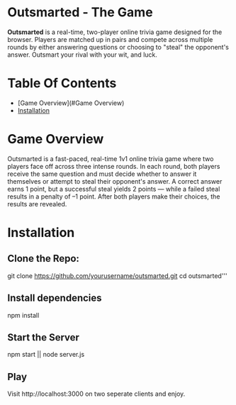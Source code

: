 
# Outsmarted - The Game

**Outsmarted** is a real-time, two-player online trivia game designed for the browser. Players are matched up in pairs and compete across multiple rounds by either answering questions or choosing to "steal" the opponent's answer. Outsmart your rival with your wit, and luck.

# Table Of Contents
- [Game Overview](#Game Overview)
- [Installation](#Installation)

# Game Overview

Outsmarted is a fast-paced, real-time 1v1 online trivia game where two players face off across three intense rounds. In each round, both players receive the same question and must decide whether to answer it themselves or attempt to steal their opponent's answer. A correct answer earns 1 point, but a successful steal yields 2 points — while a failed steal results in a penalty of –1 point. After both players make their choices, the results are revealed.


# Installation

## Clone the Repo:

git clone https://github.com/yourusername/outsmarted.git
cd outsmarted'''

## Install dependencies

npm install

## Start the Server

npm start || node server.js

## Play
Visit http://localhost:3000 on two seperate clients and enjoy.
